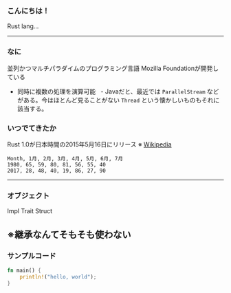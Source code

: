 ### こんにちは！

Rust lang...

---

### なに

並列かつマルチパラダイムのプログラミング言語
Mozilla Foundationが開発している

- 同時に複数の処理を演算可能
   - Javaだと、最近では `ParallelStream` などがある。今はほとんど見ることがない `Thread` という懐かしいものもそれに該当する。

### いつでてきたか

Rust 1.0が日本時間の2015年5月16日にリリース
※ [Wikipedia](https://ja.wikipedia.org/wiki/Rust_(%E3%83%97%E3%83%AD%E3%82%B0%E3%83%A9%E3%83%9F%E3%83%B3%E3%82%B0%E8%A8%80%E8%AA%9E))

<canvas data-chart="radar">


    Month, 1月, 2月, 3月, 4月, 5月, 6月, 7月
    1980, 65, 59, 80, 81, 56, 55, 40
    2017, 28, 48, 40, 19, 86, 27, 90


</canvas>

---


### オブジェクト

Impl
Trait
Struct

※継承なんてそもそも使わない
---


### サンプルコード

``` rs
fn main() {
    println!("hello, world");
}
```
